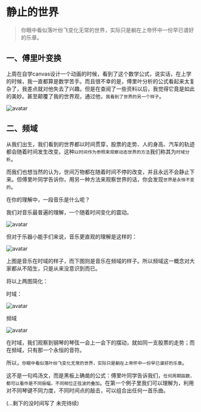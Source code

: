 # 静止的世界
> 你眼中看似落叶纷飞变化无常的世界，实际只是躺在上帝怀中一份早已谱好的乐章。

## 一、傅里叶变换
上周在自学canvas设计一个动画的时候，看到了这个数学公式，说实话，在上学的时候，我一直都算是数学苦手。而且很不幸的是，傅里叶分析的公式看起来太复杂了，我差点就对他失去了兴趣。但是在查阅了一些资料以后，我觉得它竟是如此的美妙。甚至颠覆了我的世界观，通过他，`我看到了世界的另一个样子`。

![avatar](/md/pic/furiye.png)

## 二、频域
从我们出生，我们看到的世界都以时间贯穿，股票的走势、人的身高、汽车的轨迹都会随着时间发生改变。这种`以时间作为参照来观察动态世界的方法`我们称其为`时域分析`。

而我们也想当然的认为，世间万物都在随着时间不停的改变，并且永远不会静止下来。但傅里叶同学告诉你，用另一种方法来观察世界的话，你会发现`世界是永恒不变的`。

在你的理解中，一段音乐是什么呢？

我们对音乐最普遍的理解，一个随着时间变化的震动。

![avatar](/md/pic/1.jpeg)

但对于乐器小能手们来说，音乐更直观的理解是这样的：

![avatar](/md/pic/2.jpeg)

上图是音乐在时域的样子，而下图则是音乐在频域的样子。所以频域这一概念对大家都从不陌生，只是从来没意识到而已。

将以上两图简化：

时域：

![avatar](/md/pic/3.jpeg)

频域

![avatar](/md/pic/4.jpeg)

在时域，我们观察到钢琴的琴弦一会上一会下的摆动，就如同一支股票的走势；而在频域，只有那一个永恒的音符。

所以，`你眼中看似落叶纷飞变化无常的世界，实际只是躺在上帝怀中一份早已谱好的乐章`。

这不是一句鸡汤文，而是黑板上确凿的公式：傅里叶同学告诉我们，`任何周期函数，都可以看作是不同振幅，不同相位正弦波的叠加`。在第一个例子里我们可以理解为，利用对不同琴键不同力度，不同时间点的敲击，可以组合出任何一首乐曲。

(...剩下的没时间写了 未完待续)